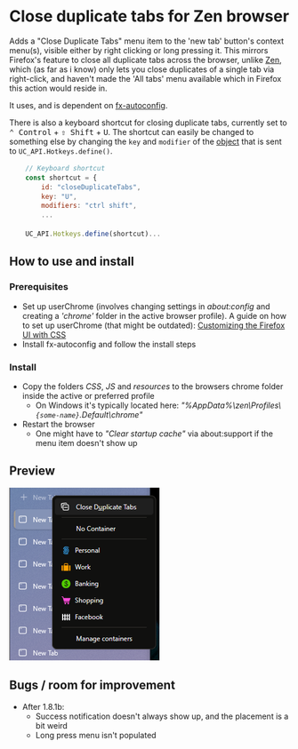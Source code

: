 # Close duplicate tabs for Zen browser

Adds a "Close Duplicate Tabs" menu item to the 'new tab' button's context menu(s), visible either by right clicking or long pressing it. This mirrors Firefox's feature to close all duplicate tabs across the browser, unlike [Zen](https://zen-browser.app/ "Zen Browser"), which (as far as i know) only lets you close duplicates of a single tab via right-click, and haven't made the 'All tabs' menu available which in Firefox this action would reside in.

It uses, and is dependent on [fx-autoconfig](https://github.com/MrOtherGuy/fx-autoconfig).

There is also a keyboard shortcut for closing duplicate tabs, currently set to <kbd>⌃ Control</kbd> + <kbd>⇧ Shift</kbd> + <kbd>U</kbd>. The shortcut can easily be changed to something else by changing the `key` and `modifier` of the [object](https://github.com/olavhaug1/zen-close-duplicate-tabs/blob/8834ebf1cfc63b3a5d4d63cd480a7884a6d1aeab/JS/duplicateTabsButton.uc.mjs#L66) that is sent to `UC_API.Hotkeys.define()`.

```js
    // Keyboard shortcut
    const shortcut = {
        id: "closeDuplicateTabs",
        key: "U",
        modifiers: "ctrl shift",
        ...

    UC_API.Hotkeys.define(shortcut)...
```

## How to use and install

### Prerequisites

* Set up userChrome (involves changing settings in _about:config_ and creating a _'chrome'_ folder in the active browser profile). A guide on how to set up userChrome (that might be outdated): [Customizing the Firefox UI with CSS](https://www.reddit.com/r/firefox/wiki/userchrome/)
* Install fx-autoconfig and follow the install steps

### Install

* Copy the folders _CSS_, _JS_ and _resources_ to the browsers chrome folder inside the active or preferred profile
  * On Windows it's typically located here: _"%AppData%\zen\Profiles\\`{some-name}`.Default\chrome"_
* Restart the browser
  * One might have to _"Clear startup cache"_ via about:support if the menu item doesn't show up

## Preview

![preview](preview.png)

## Bugs / room for improvement

- After 1.8.1b:
    - Success notification doesn't always show up, and the placement is a bit weird
    - Long press menu isn't populated 

